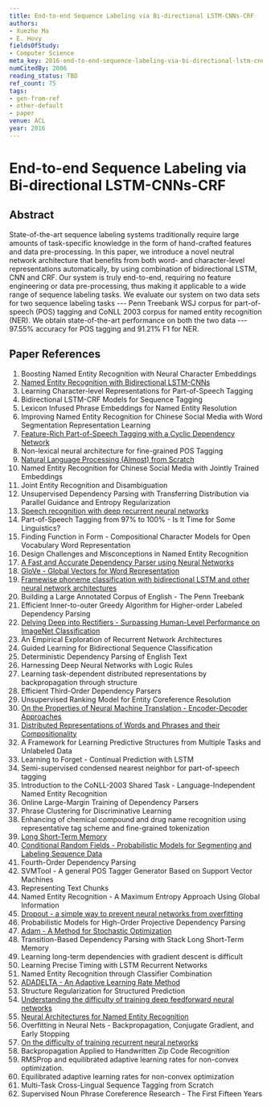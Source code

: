 ```yaml
---
title: End-to-end Sequence Labeling via Bi-directional LSTM-CNNs-CRF
authors:
- Xuezhe Ma
- E. Hovy
fieldsOfStudy:
- Computer Science
meta_key: 2016-end-to-end-sequence-labeling-via-bi-directional-lstm-cnns-crf
numCitedBy: 2006
reading_status: TBD
ref_count: 75
tags:
- gen-from-ref
- other-default
- paper
venue: ACL
year: 2016
---
```


# End-to-end Sequence Labeling via Bi-directional LSTM-CNNs-CRF

## Abstract

State-of-the-art sequence labeling systems traditionally require large amounts of task-specific knowledge in the form of hand-crafted features and data pre-processing. In this paper, we introduce a novel neutral network architecture that benefits from both word- and character-level representations automatically, by using combination of bidirectional LSTM, CNN and CRF. Our system is truly end-to-end, requiring no feature engineering or data pre-processing, thus making it applicable to a wide range of sequence labeling tasks. We evaluate our system on two data sets for two sequence labeling tasks --- Penn Treebank WSJ corpus for part-of-speech (POS) tagging and CoNLL 2003 corpus for named entity recognition (NER). We obtain state-of-the-art performance on both the two data --- 97.55\% accuracy for POS tagging and 91.21\% F1 for NER.

## Paper References

1. Boosting Named Entity Recognition with Neural Character Embeddings
2. [Named Entity Recognition with Bidirectional LSTM-CNNs](2016-named-entity-recognition-with-bidirectional-lstm-cnns)
3. Learning Character-level Representations for Part-of-Speech Tagging
4. Bidirectional LSTM-CRF Models for Sequence Tagging
5. Lexicon Infused Phrase Embeddings for Named Entity Resolution
6. Improving Named Entity Recognition for Chinese Social Media with Word Segmentation Representation Learning
7. [Feature-Rich Part-of-Speech Tagging with a Cyclic Dependency Network](2003-feature-rich-part-of-speech-tagging-with-a-cyclic-dependency-network)
8. Non-lexical neural architecture for fine-grained POS Tagging
9. [Natural Language Processing (Almost) from Scratch](2011-natural-language-processing-almost-from-scratch)
10. Named Entity Recognition for Chinese Social Media with Jointly Trained Embeddings
11. Joint Entity Recognition and Disambiguation
12. Unsupervised Dependency Parsing with Transferring Distribution via Parallel Guidance and Entropy Regularization
13. [Speech recognition with deep recurrent neural networks](2013-speech-recognition-with-deep-recurrent-neural-networks)
14. Part-of-Speech Tagging from 97% to 100% - Is It Time for Some Linguistics?
15. Finding Function in Form - Compositional Character Models for Open Vocabulary Word Representation
16. Design Challenges and Misconceptions in Named Entity Recognition
17. [A Fast and Accurate Dependency Parser using Neural Networks](2014-a-fast-and-accurate-dependency-parser-using-neural-networks)
18. [GloVe - Global Vectors for Word Representation](2014-glove-global-vectors-for-word-representation)
19. [Framewise phoneme classification with bidirectional LSTM and other neural network architectures](2005-framewise-phoneme-classification-with-bidirectional-lstm-and-other-neural-network-architectures)
20. Building a Large Annotated Corpus of English - The Penn Treebank
21. Efficient Inner-to-outer Greedy Algorithm for Higher-order Labeled Dependency Parsing
22. [Delving Deep into Rectifiers - Surpassing Human-Level Performance on ImageNet Classification](2015-delving-deep-into-rectifiers-surpassing-human-level-performance-on-imagenet-classification)
23. An Empirical Exploration of Recurrent Network Architectures
24. Guided Learning for Bidirectional Sequence Classification
25. Deterministic Dependency Parsing of English Text
26. Harnessing Deep Neural Networks with Logic Rules
27. Learning task-dependent distributed representations by backpropagation through structure
28. Efficient Third-Order Dependency Parsers
29. Unsupervised Ranking Model for Entity Coreference Resolution
30. [On the Properties of Neural Machine Translation - Encoder-Decoder Approaches](2014-on-the-properties-of-neural-machine-translation-encoder-decoder-approaches)
31. [Distributed Representations of Words and Phrases and their Compositionality](2013-distributed-representations-of-words-and-phrases-and-their-compositionality)
32. A Framework for Learning Predictive Structures from Multiple Tasks and Unlabeled Data
33. Learning to Forget - Continual Prediction with LSTM
34. Semi-supervised condensed nearest neighbor for part-of-speech tagging
35. Introduction to the CoNLL-2003 Shared Task - Language-Independent Named Entity Recognition
36. Online Large-Margin Training of Dependency Parsers
37. Phrase Clustering for Discriminative Learning
38. Enhancing of chemical compound and drug name recognition using representative tag scheme and fine-grained tokenization
39. [Long Short-Term Memory](1997-long-short-term-memory)
40. [Conditional Random Fields - Probabilistic Models for Segmenting and Labeling Sequence Data](2001-conditional-random-fields-probabilistic-models-for-segmenting-and-labeling-sequence-data)
41. Fourth-Order Dependency Parsing
42. SVMTool - A general POS Tagger Generator Based on Support Vector Machines
43. Representing Text Chunks
44. Named Entity Recognition - A Maximum Entropy Approach Using Global Information
45. [Dropout - a simple way to prevent neural networks from overfitting](2014-dropout-a-simple-way-to-prevent-neural-networks-from-overfitting)
46. Probabilistic Models for High-Order Projective Dependency Parsing
47. [Adam - A Method for Stochastic Optimization](2015-adam-a-method-for-stochastic-optimization)
48. Transition-Based Dependency Parsing with Stack Long Short-Term Memory
49. Learning long-term dependencies with gradient descent is difficult
50. Learning Precise Timing with LSTM Recurrent Networks
51. Named Entity Recognition through Classifier Combination
52. [ADADELTA - An Adaptive Learning Rate Method](2012-adadelta-an-adaptive-learning-rate-method)
53. Structure Regularization for Structured Prediction
54. [Understanding the difficulty of training deep feedforward neural networks](2010-understanding-the-difficulty-of-training-deep-feedforward-neural-networks)
55. [Neural Architectures for Named Entity Recognition](2016-neural-architectures-for-named-entity-recognition)
56. Overfitting in Neural Nets - Backpropagation, Conjugate Gradient, and Early Stopping
57. [On the difficulty of training recurrent neural networks](2013-on-the-difficulty-of-training-recurrent-neural-networks)
58. Backpropagation Applied to Handwritten Zip Code Recognition
59. RMSProp and equilibrated adaptive learning rates for non-convex optimization.
60. Equilibrated adaptive learning rates for non-convex optimization
61. Multi-Task Cross-Lingual Sequence Tagging from Scratch
62. Supervised Noun Phrase Coreference Research - The First Fifteen Years
